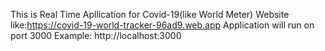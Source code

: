 This is Real Time Apllication for Covid-19(like World Meter)
Website like:https://covid-19-world-tracker-96ad9.web.app 
Application will run on port 3000
Example: http://localhost:3000
